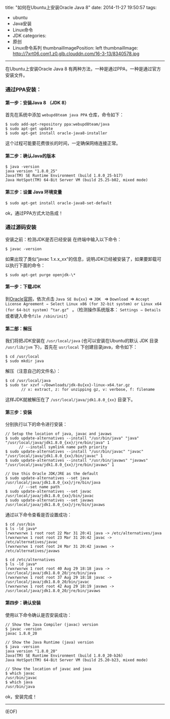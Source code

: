 title: "如何在Ubuntu上安装Oracle Java 8"
date: 2014-11-27 19:50:57
tags:
  - ubuntu
  - Java安装
  - Linux命令
  - JDK
categories:
  - 原创
  - Linux命令系列
thumbnailImagePosition: left
thumbnailImage: http://7xrt06.com1.z0.glb.clouddn.com/16-3-13/8340578.jpg
---

在Ubuntu上安装Oracle Java 8 有两种方法，一种是通过PPA，一种是通过官方安装文件。
<!--more-->
### 通过PPA安装：

#### 第一步：安装Java 8 （JDK 8）
首先在系统中添加 `webupd8team java PPA` 仓库，命令如下：
```shell
$ sudo add-apt-repository ppa:webupd8team/java
$ sudo apt-get update
$ sudo apt-get install oracle-java8-installer
```
这个过程可能要花费很长的时间，一定确保网络连接正常。 

#### 第二步：确认Java的版本
```shell
$ java -version
java version "1.8.0_25"
Java(TM) SE Runtime Environment (build 1.8.0_25-b17)
Java HotSpot(TM) 64-Bit Server VM (build 25.25-b02, mixed mode)
```
#### 第三步：设置 Java 环境变量
```shell
$ sudo apt-get install oracle-java8-set-default
```
ok，通过PPA方式大功告成！

### 通过源码安装
安装之前：检测JDK是否已经安装
在终端中输入以下命令：
```shell
$ javac -version
```
如果出现了类似“javac 1.x.x_xx“的信息，说明JDK已经被安装了，如果要卸载可以执行下面的命令：
```shell
$ sudo apt-get purge openjdk-\*
```

#### 第一步：下载JDK
到[Oracle官网]( http://www.oracle.com/technetwork/java/javase/downloads/index.html)，依次点击 `Java SE 8u{xx}` ⇒  `JDK ` ⇒  `Download `⇒   `Accept License Agreement ⇒ Select Linux x86 (for 32-bit system) or Linux x64 (for 64-bit system) “tar.gz“ ` 。（检测操作系统版本： `Settings ⇒ Details` 或者键入命令`file /sbin/init`）

#### 第二部：解压
我们将把JDK安装在 `/usr/local/java` (也可以安装在Ubuntu的默认 JDK 目录  `/usr/lib/jvm` 下)，首先在 `usr/local` 下创建目录java，命令如下：
```shell
$ cd /usr/local
$ sudo mkdir java
```
解压（注意自己的文件名）：
```shell
$ cd /usr/local/java
$ sudo tar xzvf ~/Downloads/jdk-8u{xx}-linux-x64.tar.gz
       // x: extract, z: for unzipping gz, v: verbose, f: filename
```
这样JDK就被解压在了 `/usr/local/java/jdk1.8.0_{xx}` 目录下。

#### 第三步：安装
分别执行以下的命令进行安装：
```shell
// Setup the location of java, javac and javaws
$ sudo update-alternatives --install "/usr/bin/java" "java" "/usr/local/java/jdk1.8.0_{xx}/jre/bin/java" 1
      // --install symlink name path priority
$ sudo update-alternatives --install "/usr/bin/javac" "javac" "/usr/local/java/jdk1.8.0_{xx}/bin/javac" 1
$ sudo update-alternatives --install "/usr/bin/javaws" "javaws" "/usr/local/java/jdk1.8.0_{xx}/jre/bin/javaws" 1
 
// Use this Oracle JDK/JRE as the default
$ sudo update-alternatives --set java /usr/local/java/jdk1.8.0_{xx}/jre/bin/java
      // --set name path
$ sudo update-alternatives --set javac /usr/local/java/jdk1.8.0_{xx}/bin/javac
$ sudo update-alternatives --set javaws /usr/local/java/jdk1.8.0_{xx}/jre/bin/javaws
```
通过以下命令查看是否设置成功：
```shell
$ cd /usr/bin
$ ls -ld java*
lrwxrwxrwx 1 root root 22 Mar 31 20:41 java -> /etc/alternatives/java
lrwxrwxrwx 1 root root 23 Mar 31 20:42 javac -> /etc/alternatives/javac
lrwxrwxrwx 1 root root 24 Mar 31 20:42 javaws -> /etc/alternatives/javaws
 
$ cd /etc/alternatives
$ ls -ld java*
lrwxrwxrwx 1 root root 40 Aug 29 18:18 java -> /usr/local/java/jdk1.8.0_20/jre/bin/java
lrwxrwxrwx 1 root root 37 Aug 29 18:18 javac -> /usr/local/java/jdk1.8.0_20/bin/javac
lrwxrwxrwx 1 root root 42 Aug 29 18:19 javaws -> /usr/local/java/jdk1.8.0_20/jre/bin/javaws
```

#### 第四步：确认安装
使用以下命令确认是否安装成功：
```shell
// Show the Java Compiler (javac) version
$ javac -version
javac 1.8.0_20
 
// Show the Java Runtime (java) version
$ java -version
java version "1.8.0_20"
Java(TM) SE Runtime Environment (build 1.8.0_20-b26)
Java HotSpot(TM) 64-Bit Server VM (build 25.20-b23, mixed mode)
 
// Show the location of javac and java
$ which javac
/usr/bin/javac
$ which java
/usr/bin/java
```
ok，安装完成！
***
(EOF)


